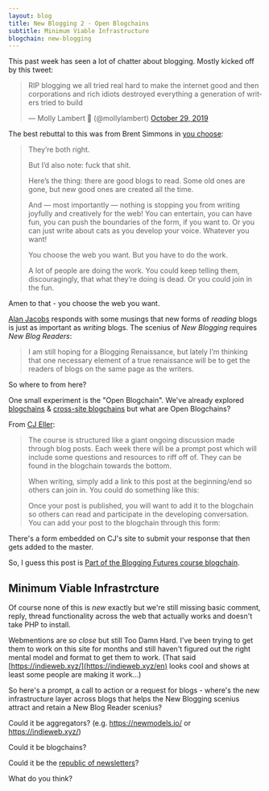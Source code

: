 ```yaml
---
layout: blog
title: New Blogging 2 - Open Blogchains
subtitle: Minimum Viable Infrastructure
blogchain: new-blogging
---
```


This past week has seen a lot of chatter about blogging. Mostly kicked off by this tweet:

<blockquote class="twitter-tweet"><p lang="en" dir="ltr">RIP blogging we all tried real hard to make the internet good and then corporations and rich idiots destroyed everything a generation of writers tried to build</p>&mdash; Molly Lambert 🦔 (@mollylambert) <a href="https://twitter.com/mollylambert/status/1189229640692518912?ref_src=twsrc%5Etfw">October 29, 2019</a></blockquote> <script async src="https://platform.twitter.com/widgets.js" charset="utf-8"></script>

The best rebuttal to this was from Brent Simmons in [you choose](https://inessential.com/2019/10/29/you_choose):

>They’re both right.
>
>But I’d also note: fuck that shit.
>
>Here’s the thing: there are good blogs to read. Some old ones are gone, but new good ones are created all the time.
>
>And — most importantly — nothing is stopping you from writing joyfully and creatively for the web! You can entertain, you can have fun, you can push the boundaries of the form, if you want to. Or you can just write about cats as you develop your voice. Whatever you want!
>
>You choose the web you want. But you have to do the work.
>
>A lot of people are doing the work. You could keep telling them, discouragingly, that what they’re doing is dead. Or you could join in the fun.

Amen to that - you choose the web you want.

[Alan Jacobs](https://blog.ayjay.org/on-blogging/) responds with some musings that new forms of *reading* blogs is just as important as *writing* blogs. The scenius of *New Blogging* requires *New Blog Readers*:

>I am still hoping for a Blogging Renaissance, but lately I’m thinking that one necessary element of a true renaissance will be to get the readers of blogs on the same page as the writers. 

So where to from here?

One small experiment is the "Open Blogchain". We've already explored [blogchains](https://sepiabrown.github.io/2019/07/17/blogchains/) & [cross-site blogchains](https://sepiabrown.github.io/blogchains/networked-communities/) but what are Open Blogchains?

From [CJ Eller](https://blog.cjeller.site/blogging-futures):

>The course is structured like a giant ongoing discussion made through blog posts. Each week there will be a prompt post which will include some questions and resources to riff off of. They can be found in the blogchain towards the bottom.
>
>When writing, simply add a link to this post at the beginning/end so others can join in. You could do something like this:
>
>Once your post is published, you will want to add it to the blogchain so others can read and participate in the developing conversation. You can add your post to the blogchain through this form:

There's a form embedded on CJ's site to submit your response that then gets added to the master.

So, I guess this post is [Part of the Blogging Futures course blogchain](https://blog.cjeller.site/blogging-futures).

## Minimum Viable Infrastrcture 

Of course none of this is *new* exactly but we're still missing basic comment, reply, thread functionality across the web that actually works and doesn't take PHP to install.

Webmentions are *so close* but still Too Damn Hard. I've been trying to get them to work on this site for months and still haven't figured out the right mental model and format to get them to work. (That said [https://indieweb.xyz/](https://indieweb.xyz/en) looks cool and shows at least some people are making it work...)

So here's a prompt, a call to action or a request for blogs - where's the new infrastructure layer across blogs that helps the New Blogging scenius attract and retain a New Blog Reader scenius?

Could it be aggregators? (e.g. <https://newmodels.io/> or <https://indieweb.xyz/>)

Could it be blogchains?

Could it be the [republic of newsletters](https://desert.glass/archive/news-from-the-republic/)?

What do you think?

